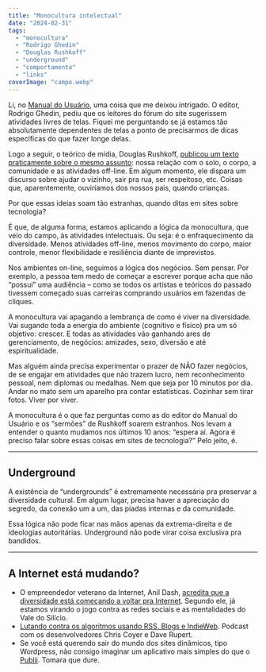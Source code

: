 ```yaml
---
title: "Monocultura intelectual"
date: "2024-02-31"
tags: 
  - "monocultura"
  - "Rodrigo Ghedin"
  - "Douglas Rushkoff"
  - "underground"
  - "comportamento"
  - "links"
coverImage: "campo.webp"
---
```


Li, no [Manual do Usuário](https://manualdousuario.net/orbita-post/sugestoes-de-atividades-livres-de-telas/), uma coisa que me deixou intrigado. O editor, Rodrigo Ghedin, pediu que os leitores do fórum do site sugerissem atividades livres de telas. Fiquei me perguntando se já estamos tão absolutamente dependentes de telas a ponto de precisarmos de dicas específicas do que fazer longe delas.

Logo a seguir, o teórico de mídia, Douglas Rushkoff, [publicou um texto praticamente sobre o mesmo assunto](https://rushkoff.substack.com/p/transcendence-is-for-losers): nossa relação com o solo, o corpo, a comunidade e as atividades off-line. Em algum momento, ele dispara um discurso sobre ajudar o vizinho, sair pra rua, ser respeitoso, etc. Coisas que, aparentemente, ouviríamos dos nossos pais, quando crianças.

Por que essas ideias soam tão estranhas, quando ditas em sites sobre tecnologia?

É que, de alguma forma, estamos aplicando a lógica da monocultura, que veio do campo, às atividades intelectuais. Ou seja: é o enfraquecimento da diversidade. Menos atividades off-line, menos movimento do corpo, maior controle, menor flexibilidade e resiliência diante de imprevistos.

Nos ambientes on-line, seguimos a lógica dos negócios. Sem pensar. Por exemplo, a pessoa tem medo de começar a escrever porque acha que não “possui” uma audiência – como se todos os artistas e teóricos do passado tivessem começado suas carreiras comprando usuários em fazendas de cliques.

A monocultura vai apagando a lembrança de como é viver na diversidade. Vai sugando toda a energia do ambiente (cognitivo e físico) pra um só objetivo: crescer. E todas as atividades vão ganhando ares de gerenciamento, de negócios: amizades, sexo, diversão e até espiritualidade.

Mas alguém ainda precisa experimentar o prazer de NÃO fazer negócios, de se engajar em atividades que não trazem lucro, nem reconhecimento pessoal, nem diplomas ou medalhas. Nem que seja por 10 minutos por dia. Andar no mato sem um aparelho pra contar estatísticas. Cozinhar sem tirar fotos. Viver por viver.

A monocultura é o que faz perguntas como as do editor do Manual do Usuário e os “sermões” de Rushkoff soarem estranhos. Nos levam a entender o quanto mudamos nos últimos 10 anos: “espera aí. Agora é preciso falar sobre essas coisas em sites de tecnologia?” Pelo jeito, é.

---

## Underground

A existência de “undergrounds” é extremamente necessária pra preservar a diversidade cultural. Em algum lugar, precisa haver a apreciação do segredo, da conexão um a um, das piadas internas e da comunidade.

Essa lógica não pode ficar nas mãos apenas da extrema-direita e de ideologias autoritárias. Underground não pode virar coisa exclusiva pra bandidos.

---

## A Internet está mudando?

- O empreendedor veterano da Internet, Anil Dash, [acredita que a diversidade está começando a voltar pra Internet](https://www.rollingstone.com/culture/culture-commentary/internet-future-about-to-get-weird-1234938403/). Segundo ele, já estamos virando o jogo contra as redes sociais e as mentalidades do Vale do Silício.
- [Lutando contra os algoritmos usando RSS, Blogs e IndieWeb](https://shoptalkshow.com/599/). Podcast com os desenvolvedores Chris Coyer e Dave Rupert.
- Se você está querendo sair do mundo dos sites dinâmicos, tipo Wordpress, não consigo imaginar um aplicativo mais simples do que o [Publii](https://getpublii.com/). Tomara que dure.
